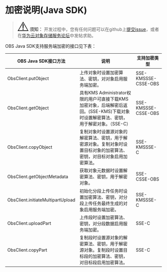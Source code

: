 # 加密说明\(Java SDK\)<a name="obs_21_1902"></a>

>![](public_sys-resources/icon-notice.gif) **须知：** 
>开发过程中，您有任何问题可以在github上[提交issue](https://github.com/huaweicloud/huaweicloud-sdk-java-obs/issues)，或者在[华为云对象存储服务论坛](https://bbs.huaweicloud.com/forum/forum-620-1.html)中发帖求助。

OBS Java SDK支持服务端加密的接口见下表：

|**OBS Java SDK接口方法**|**说明**|**支持加密类型**|
|--|--|--|
|ObsClient.putObject|上传对象时设置加密算法、密钥，对对象启用服务端加密。|SSE-KMSSSE-CSSE-OBS|
|ObsClient.getObject|具有KMS Administrator权限的用户可直接下载KMS加密对象，后端解密后返回。(SSE-KMS)下载对象时设置解密算法、密钥，用于解密对象。（SSE-C）|SSE-KMSSSE-CSSE-OBS|
|ObsClient.copyObject|复制对象时设置源对象的解密算法、密钥，用于解密源对象。复制对象时设置目标对象的加密算法、密钥，对目标对象启用加密算法。|SSE-KMSSSE-C|
|ObsClient.getObjectMetadata|获取对象元数据时设置解密算法、密钥，用于解密对象。|SSE-CSSE-OBS|
|ObsClient.initiateMultipartUpload|初始化分段上传任务时设置加密算法、密钥，对分段上传任务最终生成的对象启用服务端加密。|SSE-KMSSSE-C|
|ObsClient.uploadPart|上传段时设置加密算法、密钥，对分段数据启用服务端加密。|SSE-C|
|ObsClient.copyPart|复制段时设置源对象的解密算法、密钥，用于解密源对象。复制段时设置目标段的加密算法、密钥，对目标段启用加密算法。|SSE-C|


